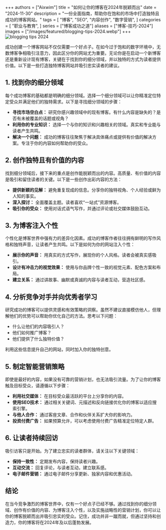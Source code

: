 +++
authors = ["Aixwim"]
title = "如何让你的博客在2024年脱颖而出"
date = "2024-11-30"
description = "一份全面指南，帮助你在饱和的市场中打造独特且成功的博客网站。"
tags = [
    "博客",
    "SEO",
    "内容创作",
    "数字营销",
]
categories = [
    "职业与教育",
]
series = ["博客成功之道"]
aliases = ["博客-技巧-2024"]
images = ["/images/featured/blogging-tips-2024.webp"]
+++
![blogging tips 2024](/images/featured/blogging-tips-2024.webp)


成功创建一个博客网站不仅仅需要一个好点子。在如今过于饱和的数字环境中，无数博客争相吸引注意力，因此区分你的网站尤为重要。无论你是在启动一个新博客还是重新设计现有博客，关键在于找到你的细分领域，并以独特的方式为读者提供价值。以下是一些打造独特博客网站并吸引忠实读者的建议。

<!--more-->

## 1. 找到你的细分领域

每个成功博客的基础都是明确的细分领域。选择一个细分领域可以让你精准定位特定受众并满足他们的独特需求。以下是寻找细分领域的步骤：

- **寻找市场空白点：** 研究你感兴趣领域中的现有博客。有什么内容是缺失的？是否有未被覆盖的话题或视角？
- **利用你的专业知识：** 选择一个与你的知识和兴趣相关的领域。真实和专业能与读者产生共鸣。
- **解决一个问题：** 成功的博客往往聚焦于解决具体痛点或提供有价值的解决方案。专注于你的内容如何帮助你的受众。

## 2. 创作独特且有价值的内容

找到细分领域后，接下来的重点是创作能脱颖而出的内容。高质量、有价值的内容是吸引和留住读者的关键。以下是一些创作出彩内容的方法：

- **提供新颖的见解：** 避免重复现成的信息。分享你的独特视角、个人经验或鲜为人知的事实。
- **深入探讨：** 全面覆盖主题。读者喜欢“一站式”资源博客。
- **吸引你的受众：** 使用对话式语气写作，并通过评论或社交媒体鼓励互动。

## 3. 为博客注入个性

个性化是博客世界中强有力的差异化因素。成功的博客作者往往拥有鲜明的写作风格和独特声音，让读者产生共鸣。以下是如何为你的网站注入个性：

- **展示你的声音：** 用真实的方式写作，展现你的个人风格。读者会被真实感吸引。
- **设计有冲击力的视觉效果：** 使用与你品牌个性一致的视觉元素、配色方案和布局。
- **建立关系：** 通过讲故事、幽默或真诚的内容与读者互动，营造社区感。

## 4. 分析竞争对手并向优秀者学习

研究成功的博客可以提供灵感和有效策略的洞察。虽然不建议直接模仿他人，但理解他们的优势可以帮助你优化自己的方法。思考以下问题：

- 什么让他们的内容吸引人？
- 他们如何推广博客？
- 他们提供了什么独特价值？

利用这些信息提升自己的网站，同时加入你的独特创意。

## 5. 制定智能营销策略

即使是最好的内容，如果没有可靠的营销计划，也无法吸引流量。为了让你的博客触及目标受众，请遵循以下步骤：

- **利用社交媒体：** 在目标受众最活跃的平台上分享你的内容。
- **使用SEO技术：** 通过相关关键词、元描述和反向链接优化你的博客以适应搜索引擎。
- **与他人合作：** 通过客座文章、合作和伙伴关系扩大你的影响力。
- **投资付费广告：** 如果预算允许，可以考虑使用付费广告精准定位特定人群。

## 6. 让读者持续回访

吸引访客只是开始。为了建立忠实的读者群体，请关注以下关键领域：

- **保持一致性：** 定期发布内容，保持读者兴趣。
- **互动交流：** 回复评论，与读者互动，建立联系感。
- **电子邮件营销：** 通过电子邮件分享更新、独家内容和优惠活动。

## 结论

在当今竞争激烈的博客世界中，仅有一个好点子已经不够。通过找到你的细分领域、创作有价值的内容、为博客注入个性，以及实施战略性的营销计划，你可以让你的博客脱颖而出并吸引忠实的受众。记住，成功并非一蹴而就，但通过坚持和创造力，你的博客将在2024年及以后蓬勃发展。
